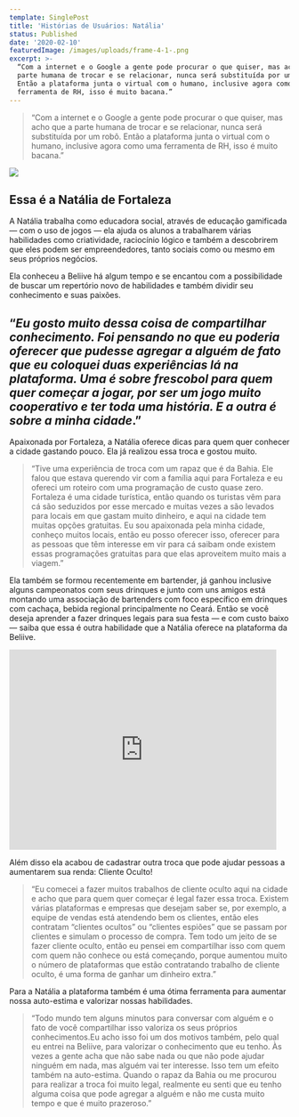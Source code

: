 ```yaml
---
template: SinglePost
title: 'Histórias de Usuários: Natália'
status: Published
date: '2020-02-10'
featuredImage: /images/uploads/frame-4-1-.png
excerpt: >-
  “Com a internet e o Google a gente pode procurar o que quiser, mas acho que a
  parte humana de trocar e se relacionar, nunca será substituída por um robô.
  Então a plataforma junta o virtual com o humano, inclusive agora como uma
  ferramenta de RH, isso é muito bacana.”
---
```

> “Com a internet e o Google a gente pode procurar o que quiser, mas acho que a parte humana de trocar e se relacionar, nunca será substituída por um robô. Então a plataforma junta o virtual com o humano, inclusive agora como uma ferramenta de RH, isso é muito bacana.”
>
>

![](/images/uploads/1_lhk42axhzk14o6ti9c1vda.jpg)

## Essa é a Natália de Fortaleza

A Natália trabalha como educadora social, através de educação gamificada — com o uso de jogos — ela ajuda os alunos a trabalharem várias habilidades como criatividade, raciocínio lógico e também a descobrirem que eles podem ser empreendedores, tanto sociais como ou mesmo em seus próprios negócios.

Ela conheceu a Beliive há algum tempo e se encantou com a possibilidade de buscar um repertório novo de habilidades e também dividir seu conhecimento e suas paixões.

## “_Eu gosto muito dessa coisa de compartilhar conhecimento. Foi pensando no que eu poderia oferecer que pudesse agregar a alguém de fato que eu coloquei duas experiências lá na plataforma. Uma é sobre frescobol para quem quer começar a jogar, por ser um jogo muito cooperativo e ter toda uma história. E a outra é sobre a minha cidade_.”

Apaixonada por Fortaleza, a Natália oferece dicas para quem quer conhecer a cidade gastando pouco. Ela já realizou essa troca e gostou muito.

> “Tive uma experiência de troca com um rapaz que é da Bahia. Ele falou que estava querendo vir com a família aqui para Fortaleza e eu ofereci um roteiro com uma programação de custo quase zero. Fortaleza é uma cidade turística, então quando os turistas vêm para cá são seduzidos por esse mercado e muitas vezes a são levados para locais em que gastam muito dinheiro, e aqui na cidade tem muitas opções gratuitas. Eu sou apaixonada pela minha cidade, conheço muitos locais, então eu posso oferecer isso, oferecer para as pessoas que têm interesse em vir para cá saibam onde existem essas programações gratuitas para que elas aproveitem muito mais a viagem.”

Ela também se formou recentemente em bartender, já ganhou inclusive alguns campeonatos com seus drinques e junto com uns amigos está montando uma associação de bartenders com foco específico em drinques com cachaça, bebida regional principalmente no Ceará. Então se você deseja aprender a fazer drinques legais para sua festa — e com custo baixo — saiba que essa é outra habilidade que a Natália oferece na plataforma da Beliive.

<iframe src="https://giphy.com/embed/jKXuj04LX6z1OpdKPo" width="480" height="360" frameBorder="0" class="giphy-embed" allowFullScreen></iframe><p><a href="https://giphy.com/gifs/design-motion-smooth-jKXuj04LX6z1OpdKPo"></a></p>

Além disso ela acabou de cadastrar outra troca que pode ajudar pessoas a aumentarem sua renda: Cliente Oculto!

> “Eu comecei a fazer muitos trabalhos de cliente oculto aqui na cidade e acho que para quem quer começar é legal fazer essa troca. Existem várias plataformas e empresas que desejam saber se, por exemplo, a equipe de vendas está atendendo bem os clientes, então eles contratam “clientes ocultos” ou “clientes espiões” que se passam por clientes e simulam o processo de compra. Tem todo um jeito de se fazer cliente oculto, então eu pensei em compartilhar isso com quem com quem não conhece ou está começando, porque aumentou muito o número de plataformas que estão contratando trabalho de cliente oculto, é uma forma de ganhar um dinheiro extra.”

Para a Natália a plataforma também é uma ótima ferramenta para aumentar nossa auto-estima e valorizar nossas habilidades.

> “Todo mundo tem alguns minutos para conversar com alguém e o fato de você compartilhar isso valoriza os seus próprios conhecimentos.Eu acho isso foi um dos motivos também, pelo qual eu entrei na Beliive, para valorizar o conhecimento que eu tenho. Às vezes a gente acha que não sabe nada ou que não pode ajudar ninguém em nada, mas alguém vai ter interesse. Isso tem um efeito também na auto-estima. Quando o rapaz da Bahia ou me procurou para realizar a troca foi muito legal, realmente eu senti que eu tenho alguma coisa que pode agregar a alguém e não me custa muito tempo e que é muito prazeroso.”
